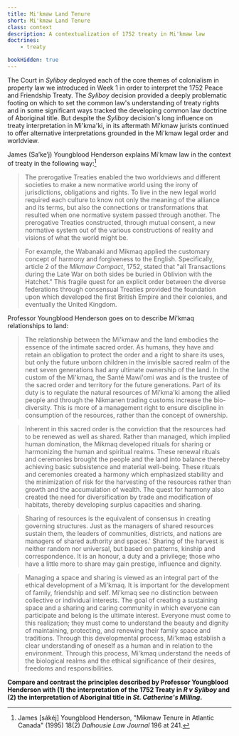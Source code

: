 ```yaml
---
title: Mi'kmaw Land Tenure
short: Mi'kmaw Land Tenure
class: context
description: A contextualization of 1752 treaty in Mi'kmaw law
doctrines:
    - treaty

bookHidden: true
---
```


The Court in *Syliboy* deployed each of the core themes of colonialism in property law we introduced in Week 1 in order to interpret the 1752 Peace and Friendship Treaty. The *Syliboy* decision provided a deeply problematic footing on which to set the common law's understanding of treaty rights and in some significant ways tracked the developing common law doctrine of Aboriginal title. But despite the *Syliboy* decision's long influence on treaty interpretation in Mi'kma'ki, in its aftermath Mi'kmaw jurists continued to offer alternative interpretations grounded in the Mi'kmaw legal order and worldview. 

James (Sa’ke’j) Youngblood Henderson explains Mi'kmaw law in the context of treaty in the following way:[^henderson1995]

> The prerogative Treaties enabled the two worldviews and different societies to make a new normative world using the irony of jurisdictions, obligations and rights. To live in the new legal world required each culture to know not only the meaning of the alliance and its terms, but also the connections or transformations that resulted when one normative system passed through another. The prerogative Treaties constructed, through mutual consent, a new normative system out of the various constructions of reality and visions of what the world might be.

> For example, the Wabanaki and Mikmaq applied the customary concept of harmony and forgiveness to the English. Specifically, article 2 of the *Mikmaw Compact*, 1752, stated that "all Transactions during the Late War on both sides be buried in Oblivion with the Hatchet." This fragile quest for an explicit order between the diverse federations through consensual Treaties provided the foundation upon which developed the first British Empire and their colonies, and eventually the United Kingdom.

Professor Youngblood Henderson goes on to describe Mi'kmaq relationships to land:

> The relationship between the Mi'kmaw and the land embodies the
essence of the intimate sacred order. As humans, they have and retain an
obligation to protect the order and a right to share its uses, but only the
future unborn children in the invisible sacred realm of the next seven
generations had any ultimate ownership of the land. In the custom of the
Mi'kmaq, the Santé Mawi'omi was and is the trustee of the sacred order and
territory for the future generations. Part of its duty is to regulate the natural
resources of Mi'kma'ki among the allied people and through the Nikmanen
trading customs increase the bio-diversity. This is more of a management
right to ensure discipline in consumption of the resources, rather than the
concept of ownership.

> Inherent in this sacred order is the conviction that the resources had to
be renewed as well as shared. Rather than managed, which implied
human domination, the Mikmaq developed rituals for sharing or harmonizing
 the human and spiritual realms. These renewal rituals and
ceremonies brought the people and the land into balance thereby 
achieving basic subsistence and material well-being. These rituals and 
ceremonies created a harmony which emphasized stability and the minimization
of risk for the harvesting of the resources rather than growth and the
accumulation of wealth. The quest for harmony also created the need for
diversification by trade and modification of habitats, thereby 
developing surplus capacities and sharing.

> Sharing of resources is the equivalent of consensus in creating 
governing structures. Just as the managers of shared resources sustain them, the
leaders of communities, districts, and nations are managers of shared
authority and spaces.' Sharing of the harvest is neither random nor
universal, but based on patterns, kinship and correspondence. It is an
honour, a duty and a privilege; those who have a little more to share may
gain prestige, influence and dignity.

> Managing a space and sharing is viewed as an integral part of the
ethical development of a Mi'kmaq. It is important for the development of
family, friendship and self. Mi'kmaq see no distinction between collective
or individual interests. The goal of creating a sustaining space and a
sharing and caring community in which everyone can participate and
belong is the ultimate interest. Everyone must come to this realization;
they must come to understand the beauty and dignity of maintaining,
protecting, and renewing their family space and traditions. Through this
developmental process, Mi'kmaq establish a clear understanding of
oneself as a human and in relation to the environment. Through this
process, Mi'kmaq understand the needs of the biological realms and the
ethical significance of their desires, freedoms and responsibilities.

**Compare and contrast the principles described by Professor Youngblood Henderson with (1) the interpretation of the 1752 Treaty in *R v Syliboy* and (2) the interpretation of Aboriginal title in *St. Catherine's Milling*.**


[^henderson1995]: James [sákéj] Youngblood Henderson, "Mikmaw Tenure in Atlantic Canada" (1995) 18(2) *Dalhousie Law Journal* 196 at 241.
